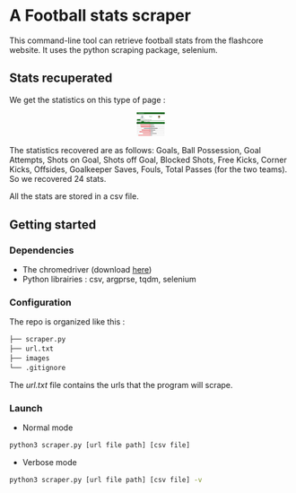 # A Football stats scraper

This command-line tool can retrieve football stats from the flashcore website. It uses the python scraping package, selenium.

## Stats recuperated


We get the statistics on this type of page :

<p align="center">
  <img src="https://github.com/amaurylekens/FootballStatsScraper/blob/master/images/page.png" style="width: 10%; height: 10%"/>
</p>

The statistics recovered are as follows: Goals, Ball Possession, Goal Attempts, Shots on Goal, Shots off Goal, Blocked Shots, Free Kicks, Corner Kicks, Offsides, Goalkeeper Saves, Fouls, Total Passes (for the two teams). So we recovered 24 stats.

All the stats are stored in a csv file.

## Getting started 

### Dependencies

* The chromedriver (download [here](https://chromedriver.chromium.org/downloads))
* Python librairies : csv, argprse, tqdm, selenium

### Configuration

The repo is organized like this :


```bash
├── scraper.py
├── url.txt
├── images
└── .gitignore
``` 

The *url.txt* file contains the urls that the program will scrape.

### Launch

* Normal mode

```bash
python3 scraper.py [url file path] [csv file] 
``` 

* Verbose mode

```bash
python3 scraper.py [url file path] [csv file] -v
```
